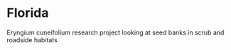 # Florida
Eryngium cuneifolium research project looking at seed banks in scrub and roadside habitats
